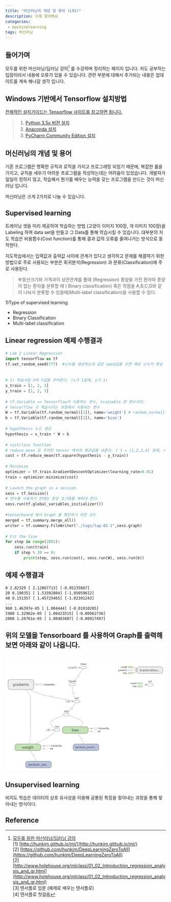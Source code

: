 ```yaml
---
title: "머신러닝의 개념 및 용어 (L01)"
description: 이제 알아봐요
categories:
 - machinelearning
tags: 머신러닝
---
```


<!-- more -->

## 들어가며
모두를 위한 머신러닝/딥러닝 강의[^1] 를 수강하며 정리하는 페이지 입니다. 저도 공부하는 입장이라서 내용에 오류가 있을 수 있습니다.
관련 부분에 대해서 추가되는 내용은 업데이트를 계속 해나갈 생각 입니다.

## Windows 기반에서 Tensorflow 설치방법
[전체적인 설치가이드는 Tensorflow 사이트를 참고하면 됩니다.](https://www.tensorflow.org/install/install_windows)

> 1) [Python 3.5x 버젼 설치](https://www.python.org/downloads/release/python-352/)   
> 2) [Anaconda 설치](https://www.continuum.io/downloads)   
> 3) [PyCharm Community Edition 설치](https://www.jetbrains.com/pycharm/download/#section=windows)   

## 머신러닝의 개념 및 용어
기존 프로그램은 명확한 규칙과 로직을 가지고 프로그래밍 되었기 때문에, 복잡한 룰을 가지고,
규칙을 세우기 어려운 프로그램을 작성하는데는 어려움이 있었습니다. 개발자가 일일이 정하지 않고,
학습해서 뭔가를 배우는 능력을 갖는 프로그램을 만드는 것이 머신러닝 입니다.

머신러닝은 크게 2가지로 나눌 수 있습니다.

## Supervised learning
트레이닝 셋을 미리 제공하여 학습하는 방법 (고양이 이미지 100장, 개 이미지 100장)을
Labeling 하여 data set을 만들고 그 Data를 통해 학습시킬 수 있습니다.
대부분의 지도 학습은 비용함수(Cost function)를 통해 결과 값의 오류를 줄여나가는 방식으로 동작한다.

지도학습에서는 입력값과 출력값 사이에 관계가 있다고 생각하고 문제를 해결하기 위한 방법으로 주로 사용되는 부분은 회귀분석(Regression) 과 분류(Classification)에 주로 사용된다.

> 부동산크기와 가격과의 상관관계를 풀때 (Regression)
> 종양을 가진 환자와 종양이 없는 환자를 분류할 때 ( Binary classification) 혹은 학점을 A,B,C,D와 같이 나눠서 분류할 수 있을때(Multi-label classification)을 사용할 수 있다.

1)Type of supervised learning
- Regression
- Binary Classification
- Multi-label classification

## Linear regression 예제 수행결과
```python
# Lab 2 Linear Regression
import tensorflow as tf
tf.set_random_seed(777)  #난수를 생성하는데 같은 seed값을 쓰면 해당 난수가 항상 일정한 숫자가 나온다.


# 1) 학습시킬 X와 Y값을 주어준다. (x가 1일때, y가 1)
x_train = [1, 2, 3]
y_train = [1, 2, 3]

# tf.Variable == Tensorflow가 사용하는 변수, trainable 한 변수이다.
# tensorflow 가 학습시키는 과정에서 사용되는 변수
W = tf.Variable(tf.random_normal([1]), name='weight') # random_normal[1] 값이 1개인 1차원 Array를 나타냄
b = tf.Variable(tf.random_normal([1]), name='bias')

# hypothesis 노드 생성
hypothesis = x_train * W + b

# cost/loss function
# reduce_mean 은 주어진 tensor 에서의 평균값을 내준다. ( t = [1,2,3,4] 일때, reduce_mean을 수행하면 2.5가 나온다.)
cost = tf.reduce_mean(tf.square(hypothesis - y_train))

# Minimize
optimizer = tf.train.GradientDescentOptimizer(learning_rate=0.01)
train = optimizer.minimize(cost)

# Launch the graph in a session.
sess = tf.Session()
# 변수를 사용하기 전에는 항상 초기화를 해줘야 한다.
sess.run(tf.global_variables_initializer())

#tensorboard 에서 Graph 를 확인하기 위한 코드
merged = tf.summary.merge_all()
writer = tf.summary.FileWriter("./logs/lap-02-1",sess.graph)

# Fit the line
for step in range(2001):
    sess.run(train)
    if step % 20 == 0:
        print(step, sess.run(cost), sess.run(W), sess.run(b))
```

## 예제 수행결과
```
0 2.82329 [ 2.12867713] [-0.85235667]
20 0.190351 [ 1.53392804] [-1.05059612]
40 0.151357 [ 1.45725465] [-1.02391243]
...
960 1.46397e-05 [ 1.004444] [-0.01010205]
1980 1.32962e-05 [ 1.00423515] [-0.00962736]
2000 1.20761e-05 [ 1.00403607] [-0.00917497]
```

## 위의 모델을 Tensorboard 를 사용하여 Graph를 출력해보면 아래와 같이 나옵니다.
![그림1. Tensorboard 수행 결과](/assets/images/DL_L1_tensorboard.png)

## Unsupervised learning
비지도 학습은 데이터의 상호 유사성을 이용해 공통된 특징을 찾아내는 과정을 통해 찾아내는 방식이다.

## Reference
[^1]: [모두를 위한 머신러닝/딥러닝 강의](http://hunkim.github.io/ml/)   
[1] [http://hunkim.github.io/ml/](http://hunkim.github.io/ml/)   
[2] [https://github.com/hunkim/DeepLearningZeroToAll](https://github.com/hunkim/DeepLearningZeroToAll)   
[2] [http://www.holehouse.org/mlclass/01_02_Introduction_regression_analysis_and_gr.html](http://www.holehouse.org/mlclass/01_02_Introduction_regression_analysis_and_gr.html)   
[3] 텐서플로 입문 (예제로 배우는 텐서플로)   
[4] 텐서플로 첫걸음  


<!-- Tip

@목차 작성
## 대목차 (오른쪽에 1.대목차 로 보인다.)
### 소목차 (오른쪽에 1.1소목차 로 보인다.)
* 오른쪽 내어쓰기

@링크
[Text](링크주소)
![Text](그림주소)

@코드 삽입 (블럭)

```
노말 블럭 (highlight 없다 .)
```

```javascript
```python
```ruby

{% highlight ruby linenos %}
def foo
  puts 'foo'
end
{% endhighlight %}


@색상강조

`색강조(회색배경)`

@이모지 넣기
웃는 이모지 : :smile:

:bowtie::smile::laughing::blush::smiley::relaxed::smirk:
:heart_eyes::kissing_heart::kissing_closed_eyes::flushed::relieved::satisfied::grin:

@페이지 제목에 사진을 넣기(홈에서 미리보임)
photos:
- http://ww1.sinaimg.cn/mw690/81b78497jw1emfgwkasznj21hc0u0qb7.jpg
- http://ww3.sinaimg.cn/mw690/81b78497jw1emfgwjrh2pj21hc0u01g3.jpg
- http://ww2.sinaimg.cn/mw690/81b78497jw1emfgwil5xkj21hc0u0tpm.jpg
- http://ww3.sinaimg.cn/mw690/81b78497jw1emfgvcdn25j21hc0u0qpa.jpg

@테이블 넣기

| Table Header 1 | Table Header 2 | Table Header 3 |
| --- | --- | --- |
| Division 1 | Division 2 | Division 3 |
| Division 1 | Division 2 | Division 3 |
| Division 1 | Division 2 | Division 3 |

@테그 넣기
tags:
- Foo
- Bar
- Baz

@카테고리 넣기.
categories:
- Foo
- Bar
- Baz

-->
